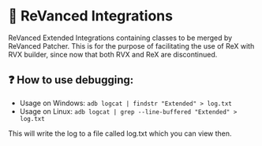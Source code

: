 # 🔩 ReVanced Integrations  

ReVanced Extended Integrations containing classes to be merged by ReVanced Patcher.
This is for the purpose of facilitating the use of ReX with RVX builder, since now that both RVX and ReX are discontinued.

## ❓ How to use debugging:

- Usage on Windows: ```adb logcat | findstr "Extended" > log.txt```
- Usage on Linux: ```adb logcat | grep --line-buffered "Extended" > log.txt```
  
This will write the log to a file called log.txt which you can view then.
